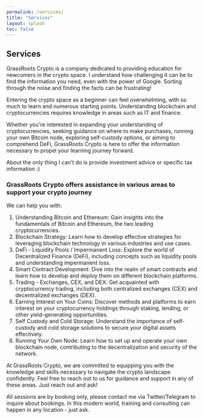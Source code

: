```yaml
---
permalink: /services/
title: "Services"
layout: splash
toc: false
---
```


## Services

GrassRoots Crypto is a company dedicated to providing education for newcomers in the crypto space. I understand how challenging it can be to find the information you need, even with the power of Google. Sorting through the noise and finding the facts can be frustrating!

Entering the crypto space as a beginner can feel overwhelming, with so much to learn and numerous starting points. Understanding blockchain and cryptocurrencies requires knowledge in areas such as IT and finance.

Whether you're interested in expanding your understanding of cryptocurrencies, seeking guidance on where to make purchases, running your own Bitcoin node, exploring self-custody options, or aiming to comprehend DeFi, GrassRoots Crypto is here to offer the information necessary to propel your learning journey forward.

About the only thing I can’t do is provide investment advice or specific tax information :)

### GrassRoots Crypto offers assistance in various areas to support your crypto journey

We can help you with:

1. Understanding Bitcoin and Ethereum: Gain insights into the fundamentals of Bitcoin and Ethereum, the two leading cryptocurrencies.
1. Blockchain Strategy: Learn how to develop effective strategies for leveraging blockchain technology in various industries and use cases.
1. DeFi - Liquidity Pools / Impermanent Loss: Explore the world of Decentralized Finance (DeFi), including concepts such as liquidity pools and understanding impermanent loss.
1. Smart Contract Development: Dive into the realm of smart contracts and learn how to develop and deploy them on different blockchain platforms.
1. Trading - Exchanges, CEX, and DEX: Get acquainted with cryptocurrency trading, including both centralized exchanges (CEX) and decentralized exchanges (DEX).
1. Earning Interest on Your Coins: Discover methods and platforms to earn interest on your cryptocurrency holdings through staking, lending, or other yield-generating opportunities.
1. Self Custody and Cold Storage: Understand the importance of self-custody and cold storage solutions to secure your digital assets effectively.
1. Running Your Own Node: Learn how to set up and operate your own blockchain node, contributing to the decentralization and security of the network.

At GrassRoots Crypto, we are committed to equipping you with the knowledge and skills necessary to navigate the crypto landscape confidently. Feel free to reach out to us for guidance and support in any of these areas.
Just reach out and ask!

All sessions are by booking only, please contact me via Twitter/Telegram to inquire about bookings. In this modern world, training and consulting can happen in any location - just ask.
